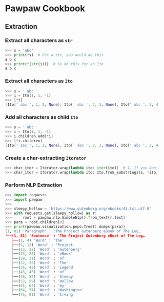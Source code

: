 # Pawpaw Cookbook

## Extraction

### Extract all characters as ``str`` 

```python
>>> s = 'abc'
>>> print(*s)  # For a str, you would do this
a b c
>>> print(*(str(i)))  # So do this for an Ito
a b c
```

### Extract all characters as ``Ito``

```python
>>> s = ' abc '
>>> i = Ito(s, 1, -1)
>>> [*i]
[Ito(' abc ', 1, 2, None), Ito(' abc ', 2, 3, None), Ito(' abc ', 3, 4, None)]
```

### Add all characters as child ``Ito``

```python
>>> s = ' abc '
>>> i = Ito(s, 1, -1)
>>> i.children.add(*i)
>>> [*i.children]
[Ito(' abc ', 1, 2, None), Ito(' abc ', 2, 3, None), Ito(' abc ', 3, 4, None)]
```

### Create a char-extracting ``Itorator``

```python
>>> char_itor = Itorator.wrap(lambda ito: iter(ito))  # 1. If you don't need a desc
>>> char_itor = Itorator.wrap(lambda ito: Ito.from_substrings(s, *ito, desc='char'))  # 2. If you need a desc
```

### Perform NLP Extraction
```python
>>> import requests
>>> import pawpaw
>>>
>>> sleepy_hollow = 'https://www.gutenberg.org/ebooks/41.txt.utf-8'
>>> with requests.get(sleepy_hollow) as r:
>>>     root = pawpaw.nlp.SimpleNlp().from_text(r.text)
>>> para = root.children[0]
>>> print(pawpaw.visualization.pepo.Tree().dumps(para))
(1, 81) 'Paragraph' : 'The Project Gutenberg eBook of The Leg…
└──(1, 81) 'Sentence' : 'The Project Gutenberg eBook of The Leg…
   ├──(1, 4) 'Word' : 'The'
   ├──(5, 12) 'Word' : 'Project'
   ├──(13, 22) 'Word' : 'Gutenberg'
   ├──(23, 28) 'Word' : 'eBook'
   ├──(29, 31) 'Word' : 'of'
   ├──(32, 35) 'Word' : 'The'
   ├──(36, 42) 'Word' : 'Legend'
   ├──(43, 45) 'Word' : 'of'
   ├──(46, 52) 'Word' : 'Sleepy'
   ├──(53, 59) 'Word' : 'Hollow'
   ├──(61, 63) 'Word' : 'by'
   ├──(64, 74) 'Word' : 'Washington'
   └──(75, 81) 'Word' : 'Irving'
```

